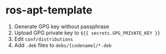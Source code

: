 # ros-apt-template

1. Generate GPG key without passphrase
1. Upload GPG private key to `${{ secrets.GPG_PRIVATE_KEY }}`
1. Edit `conf/distributions`
1. Add `.deb` files to `debs/[codename]/*.deb`
